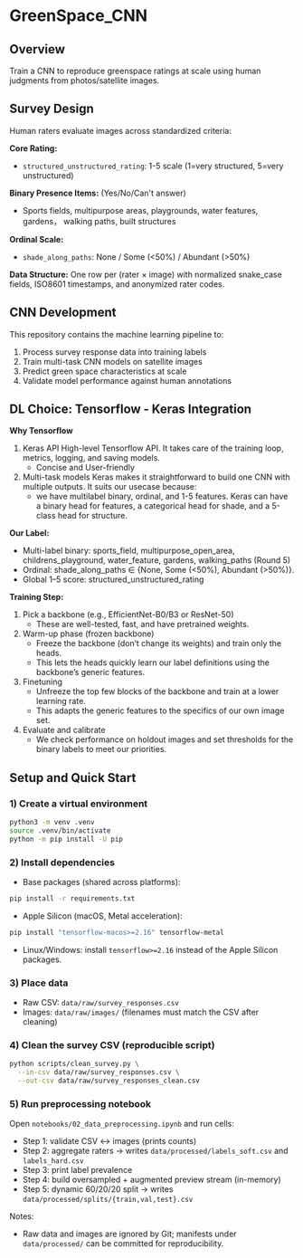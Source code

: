 # GreenSpace_CNN

## Overview
Train a CNN to reproduce greenspace ratings at scale using human judgments from photos/satellite images.

## Survey Design
Human raters evaluate images across standardized criteria:

**Core Rating:**
- `structured_unstructured_rating`: 1-5 scale (1=very structured, 5=very unstructured)

**Binary Presence Items:** (Yes/No/Can't answer)
- Sports fields, multipurpose areas, playgrounds, water features, gardens， walking paths, built structures

**Ordinal Scale:**
- `shade_along_paths`: None / Some (<50%) / Abundant (>50%)

**Data Structure:** One row per (rater × image) with normalized snake_case fields, ISO8601 timestamps, and anonymized rater codes.

## CNN Development
This repository contains the machine learning pipeline to:
1. Process survey response data into training labels
2. Train multi-task CNN models on satellite images
3. Predict green space characteristics at scale
4. Validate model performance against human annotations

## DL Choice: Tensorflow - Keras Integration
**Why Tensorflow**
1. Keras API
High-level Tensorflow API. It takes care of the training loop, metrics, logging, and saving models.
    - Concise and User-friendly
2. Multi-task models
Keras makes it straightforward to build one CNN with multiple outputs. It suits our usecase because:
    - we have multilabel binary, ordinal, and 1-5 features. Keras can have a binary head for features, a categorical head for shade, and a 5-class head for structure. 

**Our Label:**
- Multi-label binary: sports_field, multipurpose_open_area, childrens_playground, water_feature, gardens, walking_paths (Round 5)
- Ordinal: shade_along_paths ∈ {None, Some (<50%), Abundant (>50%)}.
- Global 1–5 score: structured_unstructured_rating

**Training Step:**
1. Pick a backbone (e.g., EfficientNet-B0/B3 or ResNet-50)
    - These are well-tested, fast, and have pretrained weights.
2. Warm-up phase (frozen backbone)
    - Freeze the backbone (don’t change its weights) and train only the heads.
    - This lets the heads quickly learn our label definitions using the backbone’s generic features.
3. Finetuning
    - Unfreeze the top few blocks of the backbone and train at a lower learning rate.
    - This adapts the generic features to the specifics of our own image set.
4. Evaluate and calibrate
    - We check performance on holdout images and set thresholds for the binary labels to meet our priorities.

## Setup and Quick Start

### 1) Create a virtual environment
```bash
python3 -m venv .venv
source .venv/bin/activate
python -m pip install -U pip
```

### 2) Install dependencies
- Base packages (shared across platforms):
```bash
pip install -r requirements.txt
```
- Apple Silicon (macOS, Metal acceleration):
```bash
pip install "tensorflow-macos>=2.16" tensorflow-metal
```
- Linux/Windows: install `tensorflow>=2.16` instead of the Apple Silicon packages.


### 3) Place data
- Raw CSV: `data/raw/survey_responses.csv`
- Images: `data/raw/images/` (filenames must match the CSV after cleaning)

### 4) Clean the survey CSV (reproducible script)
```bash
python scripts/clean_survey.py \
  --in-csv data/raw/survey_responses.csv \
  --out-csv data/raw/survey_responses_clean.csv
```

### 5) Run preprocessing notebook
Open `notebooks/02_data_preprocessing.ipynb` and run cells:
- Step 1: validate CSV ↔ images (prints counts)
- Step 2: aggregate raters → writes `data/processed/labels_soft.csv` and `labels_hard.csv`
- Step 3: print label prevalence
- Step 4: build oversampled + augmented preview stream (in-memory)
- Step 5: dynamic 60/20/20 split → writes `data/processed/splits/{train,val,test}.csv`

Notes:
- Raw data and images are ignored by Git; manifests under `data/processed/` can be committed for reproducibility.
